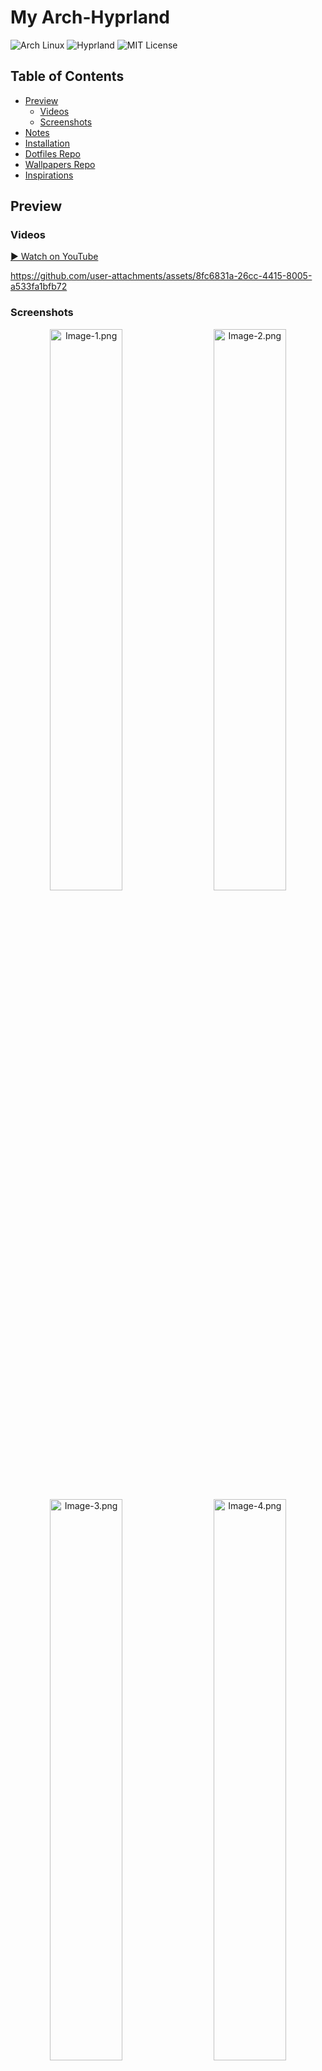 # My Arch-Hyprland
![Arch Linux](https://img.shields.io/badge/Arch-Linux-1793D1?logo=arch-linux&logoColor=white)
![Hyprland](https://img.shields.io/badge/Hyprland-WM-000000?logo=wayland&logoColor=white)
![MIT License](https://img.shields.io/badge/License-MIT-yellow.svg)

## Table of Contents
- [Preview](#preview)
  - [Videos](#videos)
  - [Screenshots](#screenshots)
- [Notes](#notes)
- [Installation](#installation)
- [Dotfiles Repo](#dotfiles-repo)
- [Wallpapers Repo](#wallpapers-repo)
- [Inspirations](#inspirations)

## Preview
### Videos
[▶️ Watch on YouTube](https://youtu.be/j_eCc8s1v3M)

<https://github.com/user-attachments/assets/8fc6831a-26cc-4415-8005-a533fa1bfb72>

### Screenshots
<p align="center">
    <img src="https://github.com/user-attachments/assets/a004c50a-4001-4596-a48e-97ecc9997843" alt="Image-1.png" width="48%"/>
    <img width="12"/>
    <img src="https://github.com/user-attachments/assets/5d59431c-de0c-487d-bc1a-ea4b2828787a" alt="Image-2.png" width="48%"/>
    <img src="https://github.com/user-attachments/assets/b2b0674f-4709-40d3-bfbe-9c5c5660bf3b" alt="Image-3.png" width="48%"/>
    <img width="12"/>
    <img src="https://github.com/user-attachments/assets/c55950ed-8e7b-4e10-bde3-dd445fbc388b" alt="Image-4.png" width="48%"/>
</p>

## Notes
> [!IMPORTANT]
> `This script automates the installation and setup of my Arch Hyprland environment.`
> - If you want to try it, you should use a minimal profile and backup your system beforehand.

> [!NOTE]
> This script does not include package uninstallation, as some packages may already exist on your system by default. Creating an uninstallation script could potentially affect your current setup.

> [!NOTE]
> `SUPER + H` (Windows + H) to open keybinding hints.

## Installation
Use this script to install Hyprland on an Arch-based system:
```
git clone --depth=1 https://github.com/ViegPhunt/Arch-Hyprland.git
cd ~/Arch-Hyprland
chmod +x install.sh
./install.sh
```

## Dotfiles Repo
This repo contains all my dotfiles: [`Dotfiles`](https://github.com/ViegPhunt/Dotfiles).

## Wallpapers Repo
You can find my wallpaper collection in: [`Wallpaper-Collection`](https://github.com/ViegPhunt/Wallpaper-Collection).

## Inspirations
I drew inspiration from the following projects and communities:

- https://www.reddit.com/r/unixporn/
- https://github.com/JaKooLit/Hyprland-Dots
- https://github.com/Hyde-project/hyde
- https://github.com/mylinuxforwork/dotfiles

and more...

## Feedback
If you find this repo useful or have any suggestions, feel free to open an issue or submit a pull request. Happy ricing! 🍚
